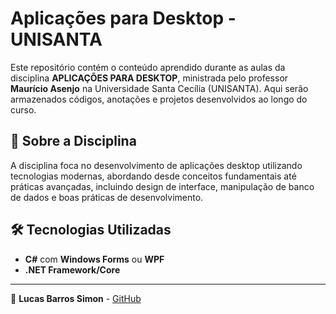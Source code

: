 # Aplicações para Desktop - UNISANTA

Este repositório contém o conteúdo aprendido durante as aulas da disciplina **APLICAÇÕES PARA DESKTOP**, ministrada pelo professor **Maurício Asenjo** na Universidade Santa Cecília (UNISANTA). Aqui serão armazenados códigos, anotações e projetos desenvolvidos ao longo do curso.

## 📌 Sobre a Disciplina

A disciplina foca no desenvolvimento de aplicações desktop utilizando tecnologias modernas, abordando desde conceitos fundamentais até práticas avançadas, incluindo design de interface, manipulação de banco de dados e boas práticas de desenvolvimento.

## 🛠 Tecnologias Utilizadas

- **C#** com **Windows Forms** ou **WPF**
- **.NET Framework/Core**

---

📌 **Lucas Barros Simon** - [GitHub](https://github.com/lucasweacked)
